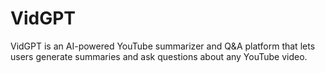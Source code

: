 # VidGPT
VidGPT is an AI-powered YouTube summarizer and Q&amp;A platform that lets users generate summaries and ask questions about any YouTube video.
